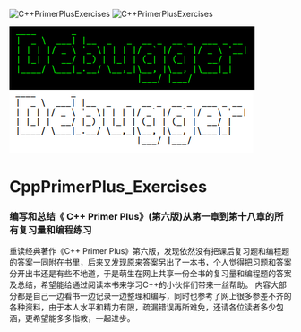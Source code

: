 ![C++PrimerPlusExercises](https://img.shields.io/badge/C%2B%2B-C%2B%2BPrimer%20Plus%E4%B9%A0%E9%A2%98-brightgreen)
![C++PrimerPlusExercises](https://img.shields.io/badge/by%20Debugger-V1.0-orange)

![image](https://github.com/debugger2008/learngit/blob/master/Debugger_color.png)
![image](https://github.com/debugger2008/learngit/blob/master/Debugger.png)
# CppPrimerPlus_Exercises
### 编写和总结《 C++ Primer Plus》(第六版)从第一章到第十八章的所有复习量和编程练习

重读经典著作《C++ Primer Plus》第六版，发现依然没有把课后复习题和编程题的答案一同附在书里，后来又发现原来答案另出了一本书，个人觉得把习题和答案分开出书还是有些不地道，于是萌生在网上共享一份全书的复习量和编程题的答案及总结，希望能给通过阅读本书来学习C++的小伙伴们带来一丝帮助。
内容大部分都是自己一边看书一边记录一边整理和编写，同时也参考了网上很多参差不齐的各种资料，由于本人水平和精力有限，疏漏错误再所难免，还请各位读者多少包涵，更希望能多多指教，一起进步。
